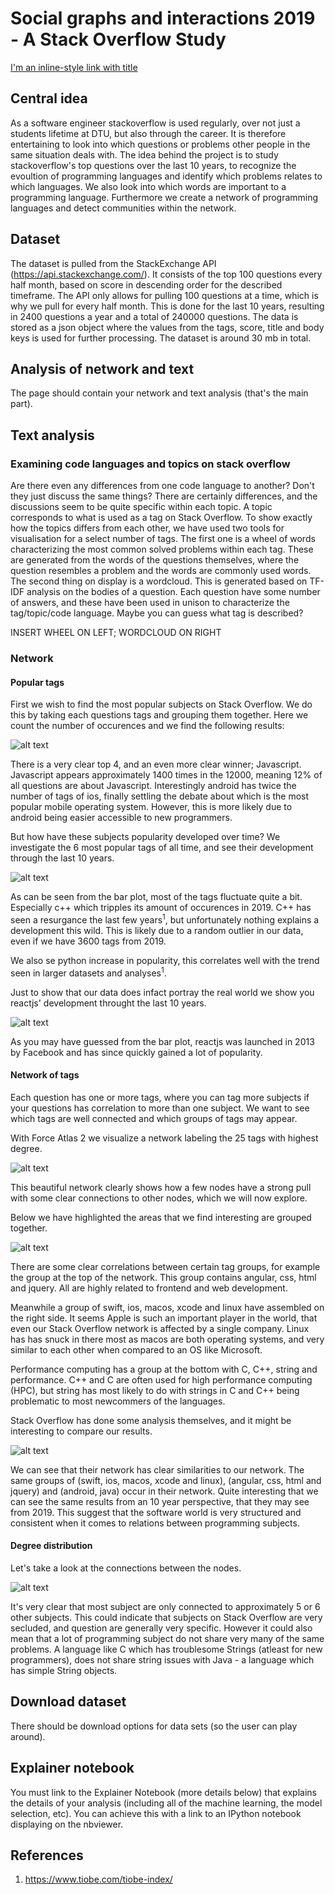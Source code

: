# Social graphs and interactions 2019 - A Stack Overflow Study

[I'm an inline-style link with title](https://nbviewer.jupyter.org/github/MadsVSChristensen/socialgraphs-project/blob/master/Project-assignment.ipynb 'Explainer notebook')

## Central idea

As a software engineer stackoverflow is used regularly, over not just a students lifetime at DTU, but also through the career. It is therefore entertaining to look into which questions or problems other people in the same situation deals with. The idea behind the project is to study stackoverflow's top questions over the last 10 years, to recognize the evoultion of programming languages and identify which problems relates to which languages. We also look into which words are important to a programming language. Furthermore we create a network of programming languages and detect communities within the network.

## Dataset

The dataset is pulled from the StackExchange API (https://api.stackexchange.com/). It consists of the top 100 questions every half month, based on score in descending order for the described timeframe. The API only allows for pulling 100 questions at a time, which is why we pull for every half month. This is done for the last 10 years, resulting in 2400 questions a year and a total of 240000 questions. The data is stored as a json object where the values from the tags, score, title and body keys is used for further processing. The dataset is around 30 mb in total.

## Analysis of network and text

The page should contain your network and text analysis (that's the main part).

## Text analysis
### Examining code languages and topics on stack overflow

Are there even any differences from one code language to another? Don't they just discuss the same things? There are certainly differences, and the discussions seem to be quite specific within each topic. A topic corresponds to what is used as a tag on Stack Overflow. To show exactly how the topics differs from each other, we have used two tools for visualisation for a select number of tags. The first one is a wheel of words characterizing the most common solved problems within each tag. These are generated from the words of the questions themselves, where the question resembles a problem and the words are commonly used words. The second thing on display is a wordcloud. This is generated based on TF-IDF analysis on the bodies of a question. Each question have some number of answers, and these have been used in unison to characterize the tag/topic/code language. Maybe you can guess what tag is described?

INSERT WHEEL ON LEFT; WORDCLOUD ON RIGHT


### Network

#### Popular tags

First we wish to find the most popular subjects on Stack Overflow. We do this by taking each questions tags and grouping them together. Here we count the number of occurences and we find the following results:

![alt text](https://raw.githubusercontent.com/MadsVSChristensen/socialgraphs-project/master/docs/most-tags-all-time.PNG 'Tag total occurences')

There is a very clear top 4, and an even more clear winner; Javascript. Javascript appears approximately 1400 times in the 12000, meaning 12\% of all questions are about Javascript.
Interestingly android has twice the number of tags of ios, finally settling the debate about which is the most popular mobile operating system. However, this is more likely due to android being easier accessible to new programmers.

But how have these subjects popularity developed over time? We investigate the 6 most popular tags of all time, and see their development through the last 10 years.

![alt text](https://raw.githubusercontent.com/MadsVSChristensen/socialgraphs-project/master/docs/tags-pr-year-for-6-most-pop.PNG '6 most popular tags. Shown for each year')

As can be seen from the bar plot, most of the tags fluctuate quite a bit. Especially c++ which tripples its amount of occurences in 2019. C++ has seen a resurgance the last few years<sup>1</sup>, but unfortunately nothing explains a development this wild. This is likely due to a random outlier in our data, even if we have 3600 tags from 2019.

We also se python increase in popularity, this correlates well with the trend seen in larger datasets and analyses<sup>1</sup>.

Just to show that our data does infact portray the real world we show you reactjs' development throught the last 10 years.

![alt text](https://raw.githubusercontent.com/MadsVSChristensen/socialgraphs-project/master/docs/react-tags-pr-year.PNG 'Logo Title Text 1')

As you may have guessed from the bar plot, reactjs was launched in 2013 by Facebook and has since quickly gained a lot of popularity.

#### Network of tags

Each question has one or more tags, where you can tag more subjects if your questions has correlation to more than one subject. We want to see which tags are well connected and which groups of tags may appear.

With Force Atlas 2 we visualize a network labeling the 25 tags with highest degree.

![alt text](https://raw.githubusercontent.com/MadsVSChristensen/socialgraphs-project/master/docs/fa2v1.PNG 'Logo Title Text 1')

This beautiful network clearly shows how a few nodes have a strong pull with some clear connections to other nodes, which we will now explore.

Below we have highlighted the areas that we find interesting are grouped together.

![alt text](https://raw.githubusercontent.com/MadsVSChristensen/socialgraphs-project/master/docs/fa2v1-with-highlights.PNG 'Logo Title Text 1')

There are some clear correlations between certain tag groups, for example the group at the top of the network. This group contains angular, css, html and jquery. All are highly related to frontend and web development.

Meanwhile a group of swift, ios, macos, xcode and linux have assembled on the right side. It seems Apple is such an important player in the world, that even our Stack Overflow network is affected by a single company. Linux has has snuck in there most as macos are both operating systems, and very similar to each other when compared to an OS like Microsoft.

Performance computing has a group at the bottom with C, C++, string and performance. C++ and C are often used for high performance computing (HPC), but string has most likely to do with strings in C and C++ being problematic to most newcommers of the languages.

Stack Overflow has done some analysis themselves, and it might be interesting to compare our results.

![alt text](https://raw.githubusercontent.com/MadsVSChristensen/socialgraphs-project/master/docs/so-insights.PNG 'Logo Title Text 1')

We can see that their network has clear similarities to our network. The same groups of (swift, ios, macos, xcode and linux), (angular, css, html and jquery) and (android, java) occur in their network. Quite interesting that we can see the same results from an 10 year perspective, that they may see from 2019. This suggest that the software world is very structured and consistent when it comes to relations between programming subjects.

#### Degree distribution

Let's take a look at the connections between the nodes.

![alt text](https://raw.githubusercontent.com/MadsVSChristensen/socialgraphs-project/master/docs/degree-hist-zoomed.PNG 'Logo Title Text 1')

It's very clear that most subject are only connected to approximately 5 or 6 other subjects. This could indicate that subjects on Stack Overflow are very secluded, and question are generally very specific. However it could also mean that a lot of programming subject do not share very many of the same problems. A language like C which has troublesome Strings (atleast for new programmers), does not share string issues with Java - a language which has simple String objects.

## Download dataset

There should be download options for data sets (so the user can play around).

## Explainer notebook

You must link to the Explainer Notebook (more details below) that explains the details of your analysis (including all of the machine learning, the model selection, etc). You can achieve this with a link to an IPython notebook displaying on the nbviewer.

## References

1. https://www.tiobe.com/tiobe-index/
